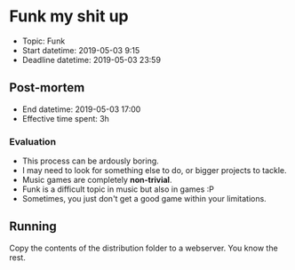 # Funk my shit up

* Topic: Funk
* Start datetime: 2019-05-03 9:15
* Deadline datetime: 2019-05-03 23:59

## Post-mortem

* End datetime: 2019-05-03 17:00
* Effective time spent: 3h


### Evaluation

* This process can be ardously boring.
* I may need to look for something else to do, or bigger projects to tackle.
* Music games are completely **non-trivial**.
* Funk is a difficult topic in music but also in games :P
* Sometimes, you just don't get a good game within your limitations.

## Running

Copy the contents of the distribution folder to a webserver. You know the rest.

